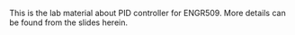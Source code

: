 This is the lab material about PID controller for ENGR509.
More details can be found from the slides herein. 
